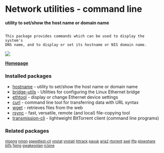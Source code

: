# Network utilities - command line

__utility to set/show the host name or domain name__

```

This package provides commands which can be used to display the system's
DNS name, and to display or set its hostname or NIS domain name.

```

![](https://screenshots.debian.net/thumbnail/hostname/)


 **[Homepage]()**

### Installed packages

* [hostname](https://packages.debian.org/stretch/hostname) - utility to set/show the host name or domain name
* [bridge-utils](https://packages.debian.org/stretch/bridge-utils) - Utilities for configuring the Linux Ethernet bridge
* [ethtool](https://packages.debian.org/stretch/ethtool) - display or change Ethernet device settings
* [curl](https://packages.debian.org/stretch/curl) - command line tool for transferring data with URL syntax
* [wget](https://packages.debian.org/stretch/wget) - retrieves files from the web
* [rsync](https://packages.debian.org/stretch/rsync) - fast, versatile, remote (and local) file-copying tool
* [transmission-cli](https://packages.debian.org/stretch/transmission-cli) - lightweight BitTorrent client (command line programs)

### Related packages

<sub> [ntopng](https://packages.debian.org/stretch/ntopng) [nmon](https://packages.debian.org/stretch/nmon) [speedtest-cli](https://packages.debian.org/stretch/speedtest-cli) [vnstat](https://packages.debian.org/stretch/vnstat) [vnstati](https://packages.debian.org/stretch/vnstati) [httrack](https://packages.debian.org/stretch/httrack) [pavuk](https://packages.debian.org/stretch/pavuk) [aria2](https://packages.debian.org/stretch/aria2) [rtorrent](https://packages.debian.org/stretch/rtorrent) [axel](https://packages.debian.org/stretch/axel) [lftp](https://packages.debian.org/stretch/lftp) [plowshare](https://packages.debian.org/stretch/plowshare) [btfs](https://packages.debian.org/stretch/btfs) [fping](https://packages.debian.org/stretch/fping) [gwakeonlan](https://packages.debian.org/stretch/gwakeonlan) [rclone](https://packages.debian.org/stretch/rclone)  </sub>
